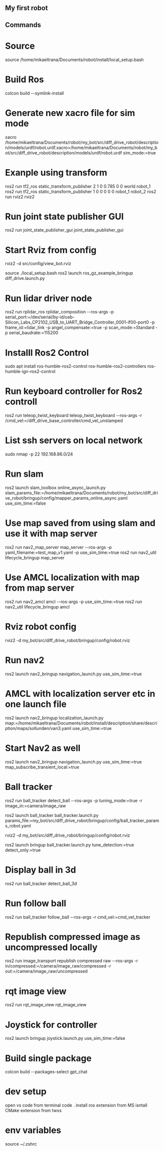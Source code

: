 ## My first robot

## Commands

# Source
source /home/mikaeltrana/Documents/robot/install/local_setup.bash 

# Build Ros
colcon build --symlink-install

# Generate new xacro file for sim mode
xacro /home/mikaeltrana/Documents/robot/my_bot/src/diff_drive_robot/description/models/urdf/robot.urdf.xacro>/home/mikaeltrana/Documents/robot/my_bot/src/diff_drive_robot/description/models/urdf/robot.urdf sim_mode:=true


# Exanple using transform
ros2 run tf2_ros static_transform_publisher 2 1 0 0.785 0 0 world robot_1
ros2 run tf2_ros static_transform_publisher 1 0 0 0 0 0 robot_1 robot_2
ros2 run rviz2 rviz2

# Run joint state publisher GUI
ros2 run joint_state_publisher_gui joint_state_publisher_gui

# Start Rviz from config
rviz2 -d src/config/view_bot.rviz

source ./local_setup.bash 
ros2 launch ros_gz_example_bringup diff_drive.launch.py

# Run lidar driver node
ros2 run rplidar_ros rplidar_composition --ros-args -p serial_port:=/dev/serial/by-id/usb-Silicon_Labs_CP2102_USB_to_UART_Bridge_Controller_0001-if00-port0 -p frame_id:=lidar_link -p angel_compensate:=true -p scan_mode:=Standard -p serial_baudrate:=115200

# Installl Ros2 Control
sudo apt install ros-humble-ros2-control ros-humble-ros2-controllers ros-humble-ign-ros2-control

# Run keyboard controller for Ros2 controll
ros2 run teleop_twist_keyboard teleop_twist_keyboard --ros-args -r /cmd_vel:=/diff_drive_base_controller/cmd_vel_unstamped

# List ssh servers on local network
sudo nmap -p 22 192.168.86.0/24

# Run slam
ros2 launch slam_toolbox online_async_launch.py slam_params_file:=/home/mikaeltrana/Documents/robot/my_bot/src/diff_drive_robot/bringup/config/mapper_params_online_async.yaml use_sim_time:=false

# Use map saved from using slam and use it with map server
ros2 run nav2_map_server map_server --ros-args -p yaml_filename:=test_map_v1.yaml -p use_sim_time:=true
ros2 run nav2_util lifecycle_bringup map_server

# Use AMCL localization with map from map server 
ros2 run nav2_amcl amcl --ros-args -p use_sim_time:=true
ros2 run nav2_util lifecycle_bringup amcl

# Rviz robot config
rviz2 -d my_bot/src/diff_drive_robot/bringup/config/robot.rviz

# Run nav2
ros2 launch nav2_bringup navigation_launch.py use_sim_time:=true

# AMCL with localization server etc in one launch file
ros2 launch nav2_bringup localization_launch.py map:=/home/mikaeltrana/Documents/robot/install/description/share/description/maps/sollunden/van3.yaml use_sim_time:=true

# Start Nav2 as well
ros2 launch nav2_bringup navigation_launch.py use_sim_time:=true map_subscribe_transient_local:=true 

# Ball tracker
ros2 run ball_tracker detect_ball --ros-args -p tuning_mode:=true -r image_in:=camera/image_raw

ros2 launch ball_tracker ball_tracker.launch.py params_file:=my_bot/src/diff_drive_robot/bringup/config/ball_tracker_params_robot.yaml

rviz2 -d my_bot/src/diff_drive_robot/bringup/config/robot.rviz

ros2 launch bringup ball_tracker.launch.py tune_detection:=true detect_only:=true

# Display ball in 3d
ros2 run ball_tracker detect_ball_3d

# Run follow ball
ros2 run ball_tracker follow_ball --ros-args -r cmd_vel:=cmd_vel_tracker

# Republish compressed image as uncompressed locally
ros2 run image_transport republish compressed raw --ros-args -r in/compressed:=/camera/image_raw/compressed -r out:=/camera/image_raw/uncompressed

# rqt image view
ros2 run rqt_image_view rqt_image_view

# Joystick for controller 
ros2 launch bringup joystick.launch.py use_sim_time:=false

# Build single package
colcon build --packages-select gpt_chat


# dev setup
open vs code from terminal code .
install ros extension from MS
isntall CMake extension from twxs


# env variables
source ~/.zshrc